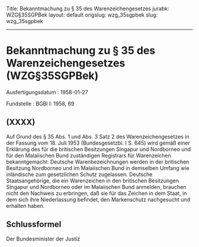 Title: Bekanntmachung zu § 35 des Warenzeichengesetzes
jurabk: WZG§35SGPBek
layout: default
origslug: wzg_35sgpbek
slug: wzg_35sgpbek

---

# Bekanntmachung zu § 35 des Warenzeichengesetzes (WZG§35SGPBek)

Ausfertigungsdatum
:   1958-01-27

Fundstelle
:   BGBl I: 1958, 69



## (XXXX)

Auf Grund des § 35 Abs. 1 und Abs. 3 Satz 2 des Warenzeichengesetzes
in der Fassung vom 18. Juli 1953 (Bundesgesetzbl. I S. 645) wird gemäß
einer Erklärung des für die britischen Besitzungen Singapur und
Nordborneo und für den Malaiischen Bund zuständigen Registrars für
Warenzeichen bekanntgemacht:
Deutsche Warenbezeichnungen werden in der britischen Besitzung
Nordborneo und im Malaiischen Bund in demselben Umfang wie inländische
zum gesetzlichen Schutz zugelassen.
Deutsche Staatsangehörige, die ein Warenzeichen in den britischen
Besitzungen Singapur und Nordborneo oder im Malaiischen Bund anmelden,
brauchen nicht den Nachweis zu erbringen, daß sie für das Zeichen in
dem Staat, in dem sich ihre Niederlassung befindet, den Markenschutz
nachgesucht und erhalten haben.


## Schlussformel

Der Bundesminister der Justiz

